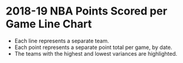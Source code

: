 # 2018-19 NBA Points Scored per Game Line Chart
* Each line represents a separate team.
* Each point represents a separate point total per game, by date.
* The teams with the highest and lowest variances are highlighted.